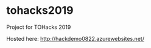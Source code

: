 # tohacks2019
Project for TOHacks 2019

Hosted here: http://hackdemo0822.azurewebsites.net/
<!-- How does this even work eeeeeeeee
testingsdflsakjf;laskjd;lksjf;lksadjf
sfkdsjahflkjdsa

okay last time I swear

I lied one more
bgfbgfss -->